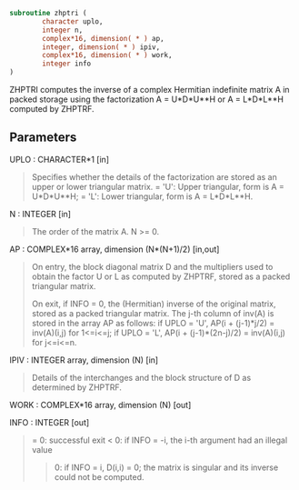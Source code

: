 ```fortran
subroutine zhptri (
        character uplo,
        integer n,
        complex*16, dimension( * ) ap,
        integer, dimension( * ) ipiv,
        complex*16, dimension( * ) work,
        integer info
)
```

ZHPTRI computes the inverse of a complex Hermitian indefinite matrix
A in packed storage using the factorization A = U\*D\*U\*\*H or
A = L\*D\*L\*\*H computed by ZHPTRF.

## Parameters
UPLO : CHARACTER\*1 [in]
> Specifies whether the details of the factorization are stored
> as an upper or lower triangular matrix.
> = 'U':  Upper triangular, form is A = U\*D\*U\*\*H;
> = 'L':  Lower triangular, form is A = L\*D\*L\*\*H.

N : INTEGER [in]
> The order of the matrix A.  N >= 0.

AP : COMPLEX\*16 array, dimension (N\*(N+1)/2) [in,out]
> On entry, the block diagonal matrix D and the multipliers
> used to obtain the factor U or L as computed by ZHPTRF,
> stored as a packed triangular matrix.
> 
> On exit, if INFO = 0, the (Hermitian) inverse of the original
> matrix, stored as a packed triangular matrix. The j-th column
> of inv(A) is stored in the array AP as follows:
> if UPLO = 'U', AP(i + (j-1)\*j/2) = inv(A)(i,j) for 1<=i<=j;
> if UPLO = 'L',
> AP(i + (j-1)\*(2n-j)/2) = inv(A)(i,j) for j<=i<=n.

IPIV : INTEGER array, dimension (N) [in]
> Details of the interchanges and the block structure of D
> as determined by ZHPTRF.

WORK : COMPLEX\*16 array, dimension (N) [out]

INFO : INTEGER [out]
> = 0: successful exit
> < 0: if INFO = -i, the i-th argument had an illegal value
> > 0: if INFO = i, D(i,i) = 0; the matrix is singular and its
> inverse could not be computed.
